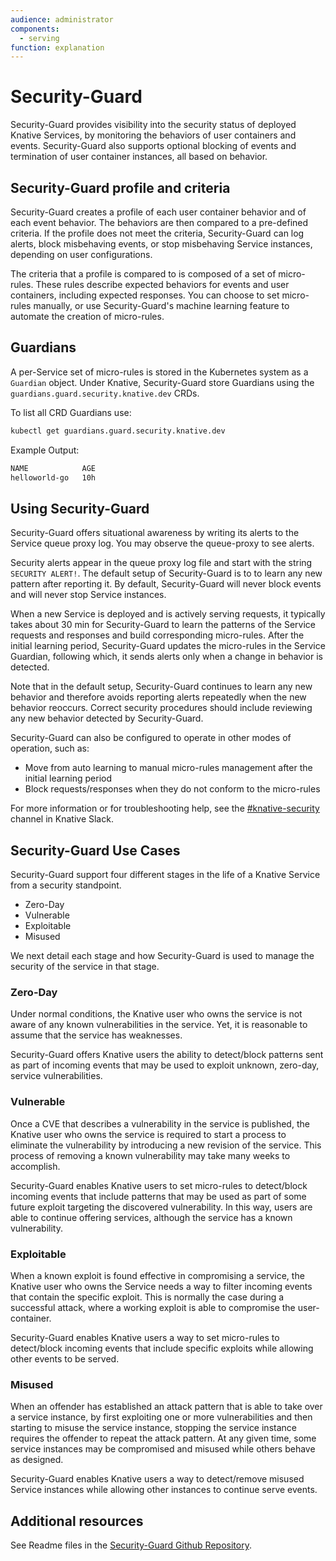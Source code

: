 ```yaml
---
audience: administrator
components:
  - serving
function: explanation
---
```


# Security-Guard

Security-Guard provides visibility into the security status of deployed Knative Services, by monitoring the behaviors of user containers and events. Security-Guard also supports optional blocking of events and termination of user container instances, all based on behavior.

## Security-Guard profile and criteria

Security-Guard creates a profile of each user container behavior and of each event behavior.
The behaviors are then compared to a pre-defined criteria.
If the profile does not meet the criteria, Security-Guard can log alerts, block misbehaving events, or stop misbehaving Service instances, depending on user configurations.

The criteria that a profile is compared to is composed of a set of micro-rules. These rules describe expected behaviors for events and user containers, including expected responses. You can choose to set micro-rules manually, or use Security-Guard's machine learning feature to automate the creation of micro-rules.

## Guardians

A per-Service set of micro-rules is stored in the Kubernetes system as a `Guardian` object. Under Knative, Security-Guard store Guardians using the `guardians.guard.security.knative.dev` CRDs.

To list all CRD Guardians use:

```bash
kubectl get guardians.guard.security.knative.dev
```

Example Output:

```sh
NAME            AGE
helloworld-go   10h
```

## Using Security-Guard

Security-Guard offers situational awareness by writing its alerts to the Service queue proxy log. You may observe the queue-proxy to see alerts.

Security alerts appear in the queue proxy log file and start with the string `SECURITY ALERT!`. The default setup of Security-Guard is to to learn any new pattern after reporting it. By default, Security-Guard will never block events and will never stop Service instances.

When a new Service is deployed and is actively serving requests, it typically takes about 30 min for Security-Guard to learn the patterns of the Service requests and responses and build corresponding micro-rules. After the initial learning period, Security-Guard updates the micro-rules in the Service Guardian, following which, it sends alerts only when a change in behavior is detected.

Note that in the default setup, Security-Guard continues to learn any new behavior and therefore avoids reporting alerts repeatedly when the new behavior reoccurs. Correct security procedures should include reviewing any new behavior detected by Security-Guard.

Security-Guard can also be configured to operate in other modes of operation, such as:

* Move from auto learning to manual micro-rules management after the initial learning period
* Block requests/responses when they do not conform to the micro-rules

For more information or for troubleshooting help, see the [#knative-security](https://cloud-native.slack.com/archives/C04LGJ0D5FF) channel in Knative Slack.

## Security-Guard Use Cases

Security-Guard support four different stages in the life of a Knative Service from a security standpoint.

* Zero-Day
* Vulnerable
* Exploitable
* Misused

We next detail each stage and how Security-Guard is used to manage the security of the service in that stage.

### Zero-Day

Under normal conditions, the Knative user who owns the service is not aware of any known vulnerabilities in the service. Yet, it is reasonable to assume that the service has weaknesses.

Security-Guard offers Knative users the ability to detect/block patterns sent as part of incoming events that may be used to exploit unknown, zero-day, service vulnerabilities.

### Vulnerable

Once a CVE that describes a vulnerability in the service is published, the Knative user who owns the service is required to start a process to eliminate the vulnerability by introducing a new revision of the service. This process of removing a known vulnerability may take many weeks to accomplish.

Security-Guard enables Knative users to set micro-rules to detect/block incoming events that include patterns that may be used as part of some future exploit targeting the discovered vulnerability. In this way, users are able to continue offering services, although the service has a known vulnerability.

### Exploitable

When a known exploit is found effective in compromising a service, the Knative user who owns the Service needs a way to filter incoming events that contain the specific exploit. This is normally the case during a successful attack, where a working exploit is able to compromise the user-container.

Security-Guard enables Knative users a way to set micro-rules to detect/block incoming events that include specific exploits while allowing other events to be served.

### Misused

When an offender has established an attack pattern that is able to take over a service instance, by first exploiting one or more vulnerabilities and then starting to misuse the service instance, stopping the service instance requires the offender to repeat the attack pattern. At any given time, some service instances may be compromised and misused while others behave as designed.

Security-Guard enables Knative users a way to detect/remove misused Service instances while allowing other instances to continue serve events.

## Additional resources

See Readme files in the [Security-Guard Github Repository](http://knative.dev/security-guard).
